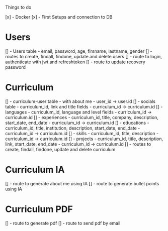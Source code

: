 Things to do

[x] - Docker
[x] - First Setups and connection to DB

# Users
[] - Users table - email, password, age, firsname, lastname, gender
[] - routes to create, findall, findone, update and delete users
[] - route to login, authenticate with jwt and refreshtoken
[] - route to update recovery password

# Curriculum
[] - curriculum-user table - with about me - user_id -> user.id
[] - socials table - curriculum_id, link and title fields - curriculum_id -> curriculum.id
[] - languages - curriculum_id, language and level fields - curriculum_id -> curriculum.id
[] - experiences - curriculum_id, title, company, description, start_date, end_date - curriculum_id -> curriculum.id
[] - educations - curriculum_id, title, institution, description, start_date, end_date - curriculum_id -> curriculum.id
[] - skills - curriculum_id, title, description - curriculum_id -> curriculum.id
[] - projects - curriculum_id, title, description, link, start_date, end_date - curriculum_id -> curriculum.id
[] - routes to create, findall, findone, update and delete curriculum

# Curriculum IA
[] - route to generate about me using IA
[] - route to generate bullet points using IA

# Curriculum PDF
[] - route to generate pdf
[] - route to send pdf by email